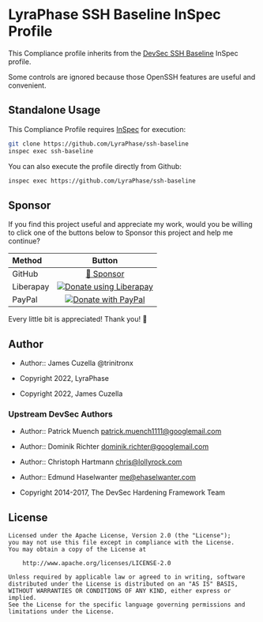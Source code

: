 <!-- markdownlint-configure-file
{
  "required-headings": {
    "headings": [
      "# LyraPhase SSH Baseline InSpec Profile",
      "*",
      "## Standalone Usage",
      "*",
      "## Sponsor",
      "*",
      "## Author",
      "*",
      "### Upstream DevSec Authors",
      "*",
      "## License",
      "*"
    ]
  }
}
-->

# LyraPhase SSH Baseline InSpec Profile

This Compliance profile inherits from the [DevSec SSH Baseline][1]
InSpec profile.

Some controls are ignored because those OpenSSH features are useful and
convenient.

## Standalone Usage

This Compliance Profile requires [InSpec](https://github.com/chef/inspec) for execution:

```bash
git clone https://github.com/LyraPhase/ssh-baseline
inspec exec ssh-baseline
```

You can also execute the profile directly from Github:

```bash
inspec exec https://github.com/LyraPhase/ssh-baseline
```

## Sponsor

If you find this project useful and appreciate my work,
would you be willing to click one of the buttons below to Sponsor this project
and help me continue?

<!-- markdownlint-disable MD013  -->
| Method   | Button                                                                                                                 |
| :------- | :--------------------------------------------------------------------------------------------------------------------: |
| GitHub   | [💖 Sponsor](https://github.com/sponsors/trinitronx)                                                                   |
| Liberapay| [![Donate using Liberapay](https://liberapay.com/assets/widgets/donate.svg)](https://liberapay.com/trinitronx/donate)  |
| PayPal   | [![Donate with PayPal](https://www.paypalobjects.com/en_US/i/btn/btn_donateCC_LG.gif)](https://paypal.me/JamesCuzella) |
<!-- markdownlint-enable MD013  -->

Every little bit is appreciated! Thank you! 🙏

## Author

* Author:: James Cuzella @trinitronx

* Copyright 2022, LyraPhase
* Copyright 2022, James Cuzella

### Upstream DevSec Authors

* Author:: Patrick Muench <patrick.muench1111@googlemail.com>
* Author:: Dominik Richter <dominik.richter@googlemail.com>
* Author:: Christoph Hartmann <chris@lollyrock.com>
* Author:: Edmund Haselwanter <me@ehaselwanter.com>

* Copyright 2014-2017, The DevSec Hardening Framework Team

## License

```text
Licensed under the Apache License, Version 2.0 (the "License");
you may not use this file except in compliance with the License.
You may obtain a copy of the License at

    http://www.apache.org/licenses/LICENSE-2.0

Unless required by applicable law or agreed to in writing, software
distributed under the License is distributed on an "AS IS" BASIS,
WITHOUT WARRANTIES OR CONDITIONS OF ANY KIND, either express or implied.
See the License for the specific language governing permissions and
limitations under the License.
```

[1]: https://github.com/dev-sec/ssh-baseline
